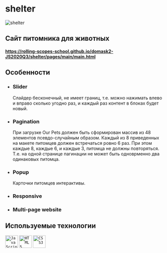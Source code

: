 # shelter
![shelter](https://user-images.githubusercontent.com/25439780/98337315-40a1e880-202a-11eb-9777-0b04441b09e3.jpg)

## Сайт питомника для животных
#### https://rolling-scopes-school.github.io/domask2-JS2020Q3/shelter/pages/main/main.html

## Особенности
- ### Slider
  <p>Слайдер бесконечный, не имеет границ, т.е. можно нажимать влево и вправо сколько угодно раз, и каждый раз контент в блоках будет новый.</p>
- ### Pagination
  <p>При загрузке Our Pets должен быть сформирован массив из 48 элементов псевдо-случайным образом. Каждый из 8 приведенных на макете питомцев должен встречаться ровно 6 раз. При этом каждые 8, каждые 6, и каждые 3, питомца не должны повторяться. Т.е. на одной странице пагинации не может быть одноврменно два одинаковых питомца.</p>
- ### Popup 
  <p>Карточки питомцев интерактивы.</p>
- ### Responsive
- ### Multi-page website

## Используемые технологии
<p>
<code><img alt="JavaScript" height="40px" src="https://cdn.svgporn.com/logos/javascript.svg" /></code>
<code><img alt="HTML5" height="40px" src="https://cdn.svgporn.com/logos/html-5.svg" /></code>
<code><img alt="CSS3" height="40px" src="https://cdn.svgporn.com/logos/css-3.svg" /></code>
</p>



